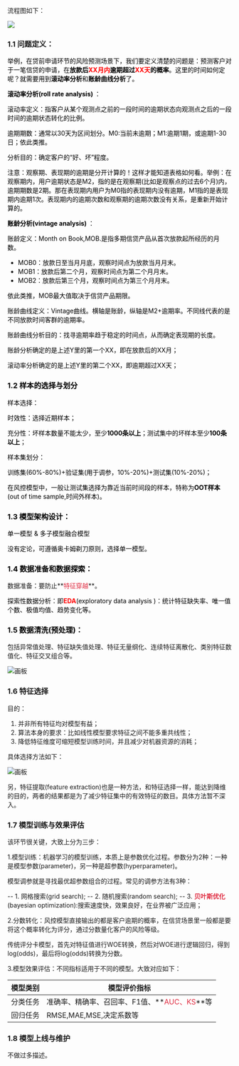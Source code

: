 流程图如下：

![](https://cdn.nlark.com/yuque/0/2024/png/2985714/1732604973660-ca12b6d5-ec24-40c7-b66f-7783da87551b.png)

### 1.1 问题定义：
<font style="color:black;">举例，在贷前申请环节的风险预测场景下，我们要定义清楚的问题是：预测客户对于一笔信贷的申请，在</font>**<font style="color:black;">放款后</font>****<font style="color:red;">XX月内</font>****<font style="color:black;">逾期超过</font>****<font style="color:red;">XX天</font>****<font style="color:black;">的概率</font>**<font style="color:black;">。这里的时间如何定呢？就需要用到</font>**<font style="color:black;">滚动率分析</font>**<font style="color:black;">和</font>**<font style="color:black;">账龄曲线分析</font>**<font style="color:black;">了。</font>

**<font style="color:black;">滚动率分析(roll rate analysis) </font>**<font style="color:black;">：</font>

<font style="color:black;">滚动率定义：指客户从某个观测点之前的一段时间的逾期状态向观测点之后的一段时间的逾期状态转化的比例。</font>

<font style="color:black;">逾期期数：通常以30天为区间划分。M0:当前未逾期；M1:逾期1期，或逾期1-30日；依此类推。</font>

<font style="color:black;">分析目的：确定客户的“好、坏”程度。</font>

<font style="color:black;">注意：观察期、表现期的逾期是分开计算的！这样才能知道表格如何看。举例：在观察期内，用户逾期状态是M2，指的是在观察期(比如是观察点的过去6个月)内，逾期期数是2期。那在表现期内用户为M0指的表现期内没有逾期，M1指的是表现期内逾期1次。表现期内的逾期次数和观察期的逾期次数没有关系，是重新开始计算的。</font>

**<font style="color:black;">账龄分析(vintage analysis) </font>**<font style="color:black;">：</font>

<font style="color:black;">账龄定义：Month on Book,MOB.是指多期信贷产品从首次放款起所经历的月数。</font>

+ <font style="color:black;">MOB0：放款日至当月月底，观察时间点为放款当月月末。</font>
+ <font style="color:black;">MOB1：放款后第二个月，观察时间点为第二个月月末。</font>
+ <font style="color:black;">MOB2：放款后第三个月，观察时间点为第三个月月末。</font>

<font style="color:black;">依此类推，MOB最大值取决于信贷产品期限。</font>

<font style="color:black;">账龄曲线定义：Vintage曲线。横轴是账龄，纵轴是M2+逾期率。不同线代表的是不同放款时间客群的逾期率。</font>

<font style="color:black;">账龄曲线分析目的：找寻逾期率趋于稳定的时间点，从而确定表现期的长度。</font>

<font style="color:black;">账龄分析确定的是上述</font><font style="color:black;">Y</font><font style="color:black;">里的第一个</font><font style="color:black;">XX</font><font style="color:black;">，即在放款后的</font><font style="color:black;">XX</font><font style="color:black;">月；</font>

<font style="color:black;">滚动率分析确定的是上述Y里的第二个XX，即逾期超过XX天；</font>

### <font style="color:black;">1.2 样本的选择与划分</font>
<font style="color:black;">样本选择：</font>

<font style="color:black;">时效性：选择近期样本；</font>

<font style="color:black;">充分性：坏样本数量不能太少，至少</font>**<font style="color:black;">1000条以上</font>**<font style="color:black;">；测试集中的坏样本至少</font>**<font style="color:black;">100条以上</font>**<font style="color:black;">；</font>

<font style="color:black;">样本集划分：</font>

<font style="color:black;">训练集(60%-80%)+验证集(用于调参，10%-20%)+测试集(10%-20%)；</font>

<font style="color:black;">在风控模型中，一般让测试集选择为靠近当前时间段的样本，特称为</font>**<font style="color:black;">OOT样本</font>**<font style="color:black;">(out of time sample,时间外样本)。</font>

### <font style="color:black;">1.3 模型架构设计：</font>
<font style="color:black;">单一模型  &   多子模型融合模型</font>

<font style="color:black;">没有定论，可遵循奥卡姆剃刀原则，选择单一模型。</font>

### <font style="color:black;">1.4 数据准备和数据探索：</font>
数据准备：要防止**<font style="color:#DF2A3F;">特征穿越</font>**。

<font style="color:black;">探索性数据分析</font>：<font style="color:black;">即</font>**<font style="color:red;">EDA</font>**<font style="color:black;">(exploratory data analysis )：统计特征缺失率、唯一值个数、极值均值、趋势变化等。</font>

### <font style="color:black;">1.5 数据清洗(预处理)：</font>
包括异常值处理、特征缺失值处理、特征无量纲化、连续特征离散化、类别特征数值化、特征交叉组合等。

![画板](https://cdn.nlark.com/yuque/0/2024/jpeg/2985714/1732610005301-64c7400e-e60e-4d7c-aaea-b13ece10c846.jpeg)

### 1.6 特征选择
目的：

1. 并非所有特征均对模型有益；
2. 算法本身的要求：比如线性模型要求特征之间不能多重共线性；
3. 降低特征维度可缩短模型训练时间，并且减少对机器资源的消耗；

具体选择方法如下：

![画板](https://cdn.nlark.com/yuque/0/2024/jpeg/2985714/1732614765455-549502e9-132b-420b-812e-0efc8ab55b82.jpeg)

另，特征提取(feature extraction)也是一种方法，和特征选择一样，能达到降维的目的，两者的结果都是为了减少特征集中的有效特征的数目。具体方法暂不深入。

### 1.7 模型训练与效果评估
该环节很关键，大致上分为三步：

1.模型训练：机器学习的模型训练，本质上是参数优化过程。参数分为2种：一种是模型参数(parameter)，另一种是超参数(hyperparameter)。

模型调参就是寻找最优超参数组合的过程。常见的调参方法有3种：

-- 1. 网格搜索(grid search);
-- 2. 随机搜索(random search);
-- 3. **<font style="color:#DF2A3F;">贝叶斯优化</font>**(bayesian optimization):搜索速度快，效果良好，在业界被广泛应用；

2.分数转化：风控模型直接输出的都是客户逾期的概率，在信贷场景里一般都是要将这个概率转化为评分，通过分数量化客户的风险等级。

传统评分卡模型，首先对特征值进行WOE转换，然后对WOE进行逻辑回归，得到log(odds)，最后将log(odds)转换为分数。

3.模型效果评估：不同指标适用于不同的模型。大致对应如下：

| 模型类别 | 模型评价指标 |
| --- | --- |
| 分类任务 | 准确率、精确率、召回率、F1值、**<font style="color:#DF2A3F;">AUC、KS</font>**等 |
| 回归任务 | RMSE,MAE,MSE,决定系数等 |




### 1.8 模型上线与维护
不做过多描述。





